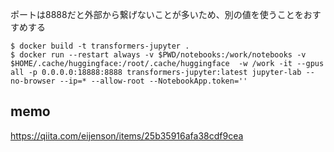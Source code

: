 
ポートは8888だと外部から繋げないことが多いため、別の値を使うことをおすすめする
```
$ docker build -t transformers-jupyter .
$ docker run --restart always -v $PWD/notebooks:/work/notebooks -v $HOME/.cache/huggingface:/root/.cache/huggingface  -w /work -it --gpus all -p 0.0.0.0:18888:8888 transformers-jupyter:latest jupyter-lab --no-browser --ip=* --allow-root --NotebookApp.token=''  
```


## memo
https://qiita.com/eijenson/items/25b35916afa38cdf9cea
